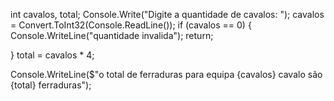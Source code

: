 int cavalos, total;
Console.Write("Digite a quantidade de cavalos: ");
cavalos = Convert.ToInt32(Console.ReadLine());
if (cavalos == 0)
{
    Console.WriteLine("quantidade invalida");
    return;

}
total = cavalos * 4;

Console.WriteLine($"o total de ferraduras para equipa {cavalos} cavalo são {total} ferraduras");
